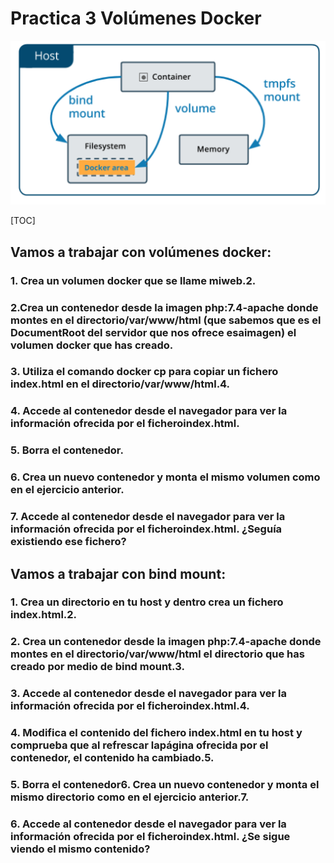 # Practica 3 Volúmenes Docker



![image-20230120090033655](assets/image-20230120090033655.png)



[TOC]

## Vamos a trabajar con volúmenes docker:

###  1. Crea un volumen docker que se llame miweb.2.

###  2.Crea un contenedor desde la imagen php:7.4-apache donde montes en el directorio/var/www/html (que sabemos que es el DocumentRoot del servidor que nos ofrece esaimagen) el volumen docker que has creado.

###  3. Utiliza el comando docker cp para copiar un fichero index.html en el directorio/var/www/html.4. 

### 4. Accede al contenedor desde el navegador para ver la información ofrecida por el ficheroindex.html. 

### 5. Borra el contenedor.

### 6. Crea un nuevo contenedor y monta el mismo volumen como en el ejercicio anterior.

### 7. Accede al contenedor desde el navegador para ver la información ofrecida por el ficheroindex.html. ¿Seguía existiendo ese fichero?





## Vamos a trabajar con bind mount:

### 1. Crea un directorio en tu host y dentro crea un fichero index.html.2. 

### 2. Crea un contenedor desde la imagen php:7.4-apache donde montes en el directorio/var/www/html el directorio que has creado por medio de bind mount.3. 

### 3. Accede al contenedor desde el navegador para ver la información ofrecida por el ficheroindex.html.4. 

### 4. Modifica el contenido del fichero index.html en tu host y comprueba que al refrescar lapágina ofrecida por el contenedor, el contenido ha cambiado.5. 

### 5. Borra el contenedor6. Crea un nuevo contenedor y monta el mismo directorio como en el ejercicio anterior.7. 

### 6. Accede al contenedor desde el navegador para ver la información ofrecida por el ficheroindex.html. ¿Se sigue viendo el mismo contenido?